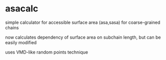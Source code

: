 # asacalc
simple calculator for accessible surface area (asa,sasa) for coarse-grained chains

now calculates dependency of surface area on subchain length, but can be easily modified

uses VMD-like random points technique
